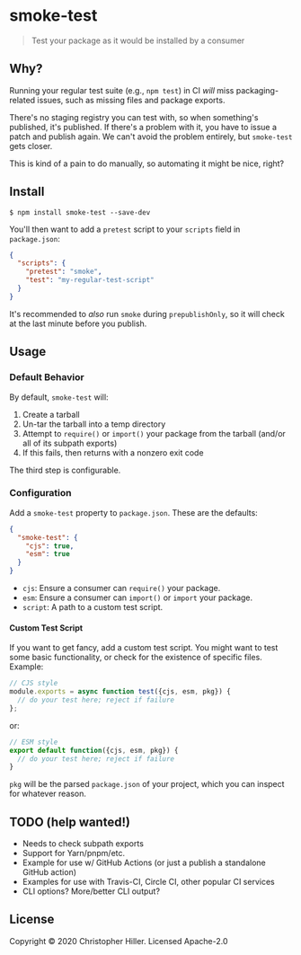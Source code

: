 # smoke-test

> Test your package as it would be installed by a consumer

## Why?

Running your regular test suite (e.g., `npm test`) in CI _will_ miss packaging-related issues, such as missing files and package exports.

There's no staging registry you can test with, so when something's published, it's published. If there's a problem with it, you have to issue a patch and publish again. We can't avoid the problem entirely, but `smoke-test` gets closer.

This is kind of a pain to do manually, so automating it might be nice, right?

## Install

```shell
$ npm install smoke-test --save-dev
```

You'll then want to add a `pretest` script to your `scripts` field in `package.json`:

```json
{
  "scripts": {
    "pretest": "smoke",
    "test": "my-regular-test-script"
  }
}
```

It's recommended to _also_ run `smoke` during `prepublishOnly`, so it will check at the last minute before you publish.

## Usage

### Default Behavior

By default, `smoke-test` will:

1. Create a tarball
1. Un-tar the tarball into a temp directory
1. Attempt to `require()` or `import()` your package from the tarball (and/or all of its subpath exports)
1. If this fails, then returns with a nonzero exit code

The third step is configurable.

### Configuration

Add a `smoke-test` property to `package.json`. These are the defaults:

```json
{
  "smoke-test": {
    "cjs": true,
    "esm": true
  }
}
```

- `cjs`: Ensure a consumer can `require()` your package.
- `esm`: Ensure a consumer can `import()` or `import` your package.
- `script`: A path to a custom test script.

#### Custom Test Script

If you want to get fancy, add a custom test script. You might want to test some basic functionality, or check for the existence of specific files. Example:

```js
// CJS style
module.exports = async function test({cjs, esm, pkg}) {
  // do your test here; reject if failure
};
```

or:

```js
// ESM style
export default function({cjs, esm, pkg}) {
  // do your test here; reject if failure
}
```

`pkg` will be the parsed `package.json` of your project, which you can inspect for whatever reason.

## TODO (help wanted!)

- Needs to check subpath exports
- Support for Yarn/pnpm/etc.
- Example for use w/ GitHub Actions (or just a publish a standalone GitHub action)
- Examples for use with Travis-CI, Circle CI, other popular CI services
- CLI options? More/better CLI output?

## License

Copyright © 2020 Christopher Hiller. Licensed Apache-2.0
